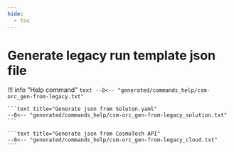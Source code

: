 ```yaml
---
hide:
  - toc
---
```

# Generate legacy run template json file

!!! info "Help command"
    ```text
    --8<-- "generated/commands_help/csm-orc_gen-from-legacy.txt"
    ```

    ```text title="Generate json from Soluton.yaml"
    --8<-- "generated/commands_help/csm-orc_gen-from-legacy_solution.txt"
    ```

    ```text title="Generate json from CosmoTech API"
    --8<-- "generated/commands_help/csm-orc_gen-from-legacy_cloud.txt"
    ```

